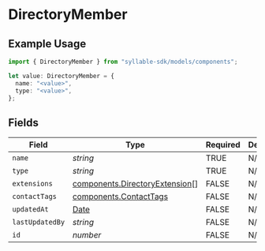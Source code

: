 # DirectoryMember

## Example Usage

```typescript
import { DirectoryMember } from "syllable-sdk/models/components";

let value: DirectoryMember = {
  name: "<value>",
  type: "<value>",
};
```

## Fields

| Field                                                                                         | Type                                                                                          | Required                                                                                      | Description                                                                                   |
| --------------------------------------------------------------------------------------------- | --------------------------------------------------------------------------------------------- | --------------------------------------------------------------------------------------------- | --------------------------------------------------------------------------------------------- |
| `name`                                                                                        | *string*                                                                                      | TRUE                                                                            | N/A                                                                                           |
| `type`                                                                                        | *string*                                                                                      | TRUE                                                                            | N/A                                                                                           |
| `extensions`                                                                                  | [components.DirectoryExtension](/sdk-docs/models/components/directoryextension)[]              | FALSE                                                                            | N/A                                                                                           |
| `contactTags`                                                                                 | [components.ContactTags](/sdk-docs/models/components/contacttags)                              | FALSE                                                                            | N/A                                                                                           |
| `updatedAt`                                                                                   | [Date](https://developer.mozilla.org/en-US/docs/Web/JavaScript/Reference/Global_Objects/Date) | FALSE                                                                            | N/A                                                                                           |
| `lastUpdatedBy`                                                                               | *string*                                                                                      | FALSE                                                                            | N/A                                                                                           |
| `id`                                                                                          | *number*                                                                                      | FALSE                                                                            | N/A                                                                                           |